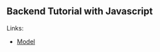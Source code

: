## Backend Tutorial with Javascript

Links:
 - [Model](https://app.eraser.io/workspace/YtPqZ1VogxGy1jzIDkzj)
